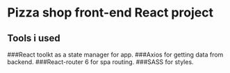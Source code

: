 # Pizza shop front-end React project 


## Tools i used

###React toolkt as a state manager for app. 
###Axios for getting data from backend.
###React-router 6 for spa routing. 
###SASS for styles.

